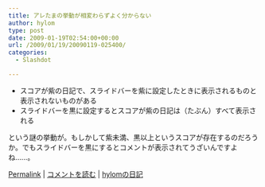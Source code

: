 ```yaml
---
title: アレたまの挙動が相変わらずよく分からない
author: hylom
type: post
date: 2009-01-19T02:54:00+00:00
url: /2009/01/19/20090119-025400/
categories:
  - Slashdot

---
```

  * スコアが紫の日記で、スライドバーを紫に設定したときに表示されるものと表示されないものがある 
  * スライドバーを黒に設定するとスコアが紫の日記は（たぶん）すべて表示される 

という謎の挙動が。もしかして紫未満、黒以上というスコアが存在するのだろうか。でもスライドバーを黒にするとコメントが表示されてうざいんですよね……。

  [Permalink][1] |   [コメントを読む][2] |   [hylomの日記][3]

 [1]: http://slashdot.jp/~hylom/journal/464810
 [2]: http://slashdot.jp/~hylom/journal/464810#acomments
 [3]: http://slashdot.jp/~hylom/journal/
